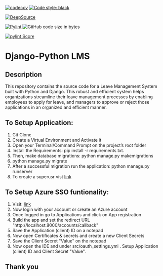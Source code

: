 [![codecov](https://codecov.io/gh/UtkarshV09/DeepStrat-LMS/branch/main/graph/badge.svg?token=WMJ5R8AHJT)](https://codecov.io/gh/UtkarshV09/DeepStrat-LMS)   [![Code style: black](https://img.shields.io/badge/code%20style-black-000000.svg)](https://github.com/psf/black) 

[![DeepSource](https://deepsource.io/gh/UtkarshV09/DeepStrat-LMS.svg)](https://deepsource.io/gh/UtkarshV09/DeepStrat-LMS/?ref=repository-badge)


[![Pylint](https://github.com/UtkarshV09/DeepStrat-LMS/actions/workflows/lms.yml/badge.svg)](https://github.com/UtkarshV09/DeepStrat-LMS/actions/workflows/lms.yml)  ![GitHub code size in bytes](https://img.shields.io/github/languages/code-size/UtkarshV09/DeepStrat-LMS)

[![pylint Score](https://mperlet.github.io/pybadge/badges/4.28.svg)](https://github.com/UtkarshV09/DeepStrat-LMS/actions/workflows/lms.yml)



# Django-Python LMS


## Description


This repository contains the source code for a Leave Management System built with Python and Django. This robust and efficient system helps organizations streamline their leave management processes by enabling employees to apply for leave, and managers to approve or reject those applications in an organized and efficient manner.


## To Setup Application:

1. Git Clone
2. Create a Virtual Environment and Activate it
3. Open your Terminal/Command Prompt on the project’s root folder
4. Install the Requirements: pip install -r requirements.txt.
5. Then, make database migrations: python manage.py makemigrations
6. python manage.py migrate
7. After a successful migration run the application: python manage.py runserver
8. To create a superusr vist [link](https://docs.djangoproject.com/en/1.8/intro/tutorial02/)


## To Setup Azure SSO funtionality:

1. Visit: [link](https://aad.portal.azure.com/)
2. Now login with your account or create an Azure account
3. Once logged in go to Applications and click on App registration
4. Build the app and set the redirect URL "http://localhost:8000/accounts/callback"
5. Save the Application (client) ID on a notepad
6. Now open Certificates & secrets and create a new Client Secrets
7. Save the Client Secret "Value" on the notepad
8. Now open the IDE and under src/oauth_settings.yml . Setup Application (client) ID and Client Secret "Value".

## Thank you